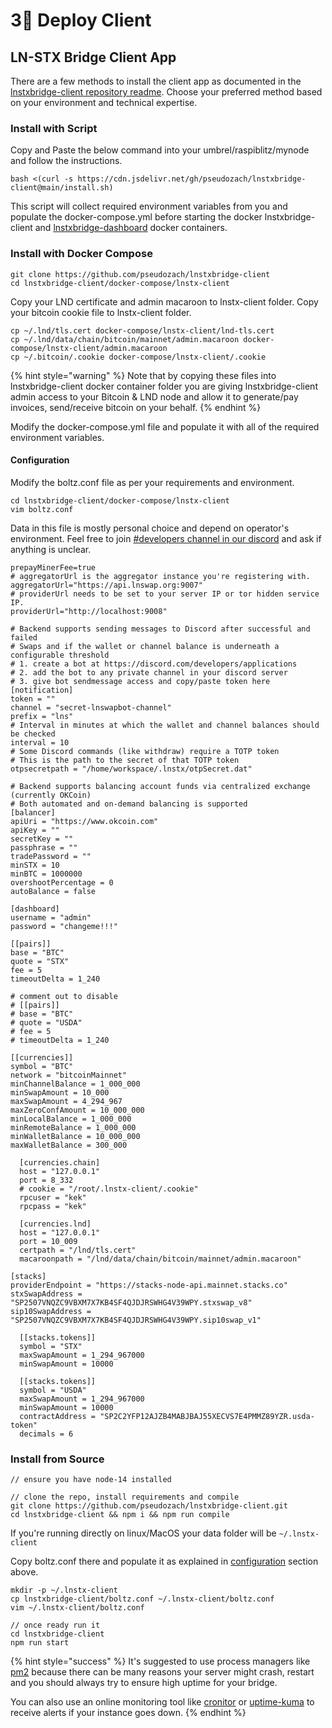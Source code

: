 # 3⃣ Deploy Client

## LN-STX Bridge Client App

There are a few methods to install the client app as documented in the [lnstxbridge-client repository readme](https://github.com/pseudozach/lnstxbridge-client/blob/main/README.md). Choose your preferred method based on your environment and technical expertise.

### Install with Script

Copy and Paste the below command into your umbrel/raspiblitz/mynode and follow the instructions.

```
bash <(curl -s https://cdn.jsdelivr.net/gh/pseudozach/lnstxbridge-client@main/install.sh)
```

This script will collect required environment variables from you and populate the docker-compose.yml before starting the docker lnstxbridge-client and [lnstxbridge-dashboard](https://github.com/pseudozach/lnstxbridge-dashboard) docker containers.

### Install with Docker Compose

```
git clone https://github.com/pseudozach/lnstxbridge-client
cd lnstxbridge-client/docker-compose/lnstx-client
```

Copy your LND certificate and admin macaroon to lnstx-client folder. Copy your bitcoin cookie file to lnstx-client folder.&#x20;

```
cp ~/.lnd/tls.cert docker-compose/lnstx-client/lnd-tls.cert
cp ~/.lnd/data/chain/bitcoin/mainnet/admin.macaroon docker-compose/lnstx-client/admin.macaroon  
cp ~/.bitcoin/.cookie docker-compose/lnstx-client/.cookie
```

{% hint style="warning" %}
Note that by copying these files into lnstxbridge-client docker container folder you are giving lnstxbridge-client admin access to your Bitcoin & LND node and allow it to generate/pay invoices, send/receive bitcoin on your behalf.
{% endhint %}

Modify the docker-compose.yml file and populate it with all of the required environment variables.

#### Configuration

Modify the boltz.conf file as per your requirements and environment.

```
cd lnstxbridge-client/docker-compose/lnstx-client
vim boltz.conf
```

Data in this file is mostly personal choice and depend on operator's environment. Feel free to join [#developers channel in our discord](https://discord.gg/8jGPCKmnnA) and ask if anything is unclear.

```
prepayMinerFee=true
# aggregatorUrl is the aggregator instance you're registering with.
aggregatorUrl="https://api.lnswap.org:9007"
# providerUrl needs to be set to your server IP or tor hidden service IP.
providerUrl="http://localhost:9008"

# Backend supports sending messages to Discord after successful and failed
# Swaps and if the wallet or channel balance is underneath a configurable threshold 
# 1. create a bot at https://discord.com/developers/applications
# 2. add the bot to any private channel in your discord server
# 3. give bot sendmessage access and copy/paste token here
[notification]
token = ""
channel = "secret-lnswapbot-channel"
prefix = "lns"
# Interval in minutes at which the wallet and channel balances should be checked 
interval = 10
# Some Discord commands (like withdraw) require a TOTP token
# This is the path to the secret of that TOTP token
otpsecretpath = "/home/workspace/.lnstx/otpSecret.dat"

# Backend supports balancing account funds via centralized exchange (currently OKCoin)
# Both automated and on-demand balancing is supported
[balancer]
apiUri = "https://www.okcoin.com"
apiKey = ""
secretKey = ""
passphrase = ""
tradePassword = ""
minSTX = 10
minBTC = 1000000
overshootPercentage = 0
autoBalance = false

[dashboard]
username = "admin"
password = "changeme!!!"

[[pairs]]
base = "BTC"
quote = "STX"
fee = 5
timeoutDelta = 1_240

# comment out to disable
# [[pairs]]
# base = "BTC"
# quote = "USDA"
# fee = 5
# timeoutDelta = 1_240

[[currencies]]
symbol = "BTC"
network = "bitcoinMainnet"
minChannelBalance = 1_000_000
minSwapAmount = 10_000
maxSwapAmount = 4_294_967
maxZeroConfAmount = 10_000_000
minLocalBalance = 1_000_000
minRemoteBalance = 1_000_000
minWalletBalance = 10_000_000
maxWalletBalance = 300_000

  [currencies.chain]
  host = "127.0.0.1"
  port = 8_332
  # cookie = "/root/.lnstx-client/.cookie"
  rpcuser = "kek"
  rpcpass = "kek"

  [currencies.lnd]
  host = "127.0.0.1"
  port = 10_009
  certpath = "/lnd/tls.cert"
  macaroonpath = "/lnd/data/chain/bitcoin/mainnet/admin.macaroon"

[stacks]
providerEndpoint = "https://stacks-node-api.mainnet.stacks.co"
stxSwapAddress = "SP2507VNQZC9VBXM7X7KB4SF4QJDJRSWHG4V39WPY.stxswap_v8"
sip10SwapAddress = "SP2507VNQZC9VBXM7X7KB4SF4QJDJRSWHG4V39WPY.sip10swap_v1"

  [[stacks.tokens]]
  symbol = "STX"
  maxSwapAmount = 1_294_967000
  minSwapAmount = 10000

  [[stacks.tokens]]
  symbol = "USDA"
  maxSwapAmount = 1_294_967000
  minSwapAmount = 10000
  contractAddress = "SP2C2YFP12AJZB4MABJBAJ55XECVS7E4PMMZ89YZR.usda-token"
  decimals = 6
```

### Install from Source

```
// ensure you have node-14 installed

// clone the repo, install requirements and compile
git clone https://github.com/pseudozach/lnstxbridge-client.git
cd lnstxbridge-client && npm i && npm run compile
```

If you're running directly on linux/MacOS your data folder will be `~/.lnstx-client`

Copy boltz.conf there and populate it as explained in [configuration](deploy-client.md#configuration) section above.

```
mkdir -p ~/.lnstx-client
cp lnstxbridge-client/boltz.conf ~/.lnstx-client/boltz.conf
vim ~/.lnstx-client/boltz.conf

// once ready run it
cd lnstxbridge-client
npm run start
```

{% hint style="success" %}
It's suggested to use process managers like [pm2](https://pm2.keymetrics.io/docs/usage/quick-start/) because there can be many reasons your server might crash, restart and you should always try to ensure high uptime for your bridge.

You can also use an online monitoring tool like [cronitor](https://cronitor.io) or [uptime-kuma](https://github.com/louislam/uptime-kuma) to receive alerts if your instance goes down.
{% endhint %}
